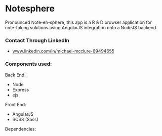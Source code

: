 # Notesphere
Pronounced Note-eh-sphere, this app is a R & D browser application for note-taking solutions using AngularJS integration onto a NodeJS backend.

### Contact Through LinkedIn
* www.linkedin.com/in/michael-mcclure-69494655



### Components used:
Back End:

* Node
* Express  	
* ejs  

Front End:

* AngularJS
* SCSS (Sass)

Dependencies:
